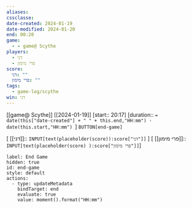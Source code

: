 ```yaml
---
aliases: 
cssclasse: 
date-created: 2024-01-19
date-modified: 2024-01-20
end: 00:20
game:
  - - game@ Scythe
players:
  - דני
  - פרי מימון
score:
  דני: ""
  פרי מימון: ""
tags:
  - game-log/scythe
win: דני
---
```

[[game@ Scythe]]  [[2024-01-19]] [start:: 20:17]   [duration:: `= date(this["date-created"] + " " + this.end,"HH:mm") - date(this.start,"HH:mm") `]
 `BUTTON[end-game]`

[ [[דני]]:: `INPUT[text(placeholder(score)):score["דני"]]` ]
[ [[פרי מימון]]:: `INPUT[text(placeholder(score) ):score["פרי מימון"]]`]

```meta-bind-button
label: End Game
hidden: true
id: end-game
style: default
actions:
  - type: updateMetadata
    bindTarget: end
    evaluate: true
    value: moment().format("HH:mm")
```
